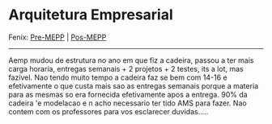 # Arquitetura Empresarial

Fenix: [Pre-MEPP](https://fenix.tecnico.ulisboa.pt/cursos/meic-a/disciplina-curricular/283003985068049) | [Pos-MEPP](https://fenix.tecnico.ulisboa.pt/cursos/meic-a/disciplina-curricular/1971853845332824)

---
Aemp mudou de estrutura no ano em que fiz a cadeira, passou a ter mais carga horaria, entregas semanais + 2 projetos + 2 testes, its a lot, mas fazível. Nao tendo muito tempo a cadeira faz se bem com 14-16 e efetivamente o que custa mais sao as entregas semanais porque a materia para as mesmas so era fornecida efetivamente apos a entrega. 90% da cadeira 'e modelacao e n acho necessario ter tido AMS para  fazer.
Nao contem com os professores para vos esclarecer duvidas.....
